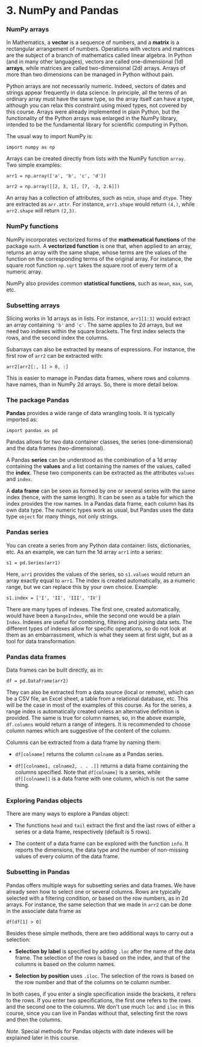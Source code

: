 # 3. NumPy and Pandas

### NumPy arrays

In Mathematics, a **vector** is a sequence of numbers, and a **matrix** is a rectangular arrangement of numbers. Operations with vectors and matrices are the subject of a branch of mathematics called linear algebra. In Python (and in many other languages), vectors are called one-dimensional (1d) **arrays**, while matrices are called two-dimensional (2d) arrays. Arrays of more than two dimensions can be managed in Python without pain.

Python arrays are not necessarily numeric. Indeed, vectors of dates and strings appear frequently in data science. In principle, all the terms of an ordinary array must have the same type, so the array itself can have a type, although you can relax this constraint using mixed types, not covered by this course. Arrays were already implemented in plain Python, but the functionality of the Python arrays was enlarged in the NumPy library, intended to be the fundamental library for scientific computing in Python.

The usual way to import NumPy is:

`import numpy as np`

Arrays can be created directly from lists with the NumPy function `array`. Two simple examples:

`arr1 = np.array(['a', 'b', 'c', 'd'])`

`arr2 = np.array([[2, 3, 1], [7, -3, 2.6]])`

An array has a collection of attributes, such as `ndim`, `shape` and `dtype`. They are extracted as `arr.attr`. For instance, `arr1.shape` would return `(4,)`, while `arr2.shape` will return `(2,3)`.

### NumPy functions

NumPy incorporates vectorized forms of the **mathematical functions** of the package `math`. A **vectorized function** is one that, when applied to an array, returns an array with the same shape, whose terms are the values of the function on the corresponding terms of the original array. For instance, the square root function `np.sqrt` takes the square root of every term of a numeric array.

NumPy also provides common **statistical functions**, such as `mean`, `max`, `sum`, etc.

### Subsetting arrays

Slicing works in 1d arrays as in lists. For instance, `arr1[1:3]` would extract an array containing `'b'` and `'c'`. The same applies to 2d arrays, but we need two indexes within the square brackets. The first index selects the rows, and the second index the columns.

Subarrays can also be extracted by means of expressions. For instance, the first row of `arr2` can be extracted with:

`arr2[arr2[:, 1] > 0, :]`

This is easier to manage in Pandas data frames, where rows and columns have names, than in NumPy 2d arrays. So, there is more detail below.

### The package Pandas

**Pandas** provides a wide range of data wrangling tools. It is typically imported as:

`import pandas as pd`

Pandas allows for two data container classes, the series (one-dimensional) and the data frames (two-dimensional).

A Pandas **series** can be understood as the combination of a 1d array containing the **values** and a list containing the names of the values, called the **index**. These two components can be extracted as the attributes `values` and `index`.

A **data frame** can be seen as formed by one or several series with the same index (hence, with the same length). It can be seen as a table for which the index provides the row names. In a Pandas data frame, each column has its own data type. The numeric types work as usual, but Pandas uses the data type `object` for many things, not only strings.

### Pandas series

You can create a series from any Python data container: lists, dictionaries, etc. As an example, we can turn the 1d array `arr1` into a series:

`s1 = pd.Series(arr1)`

Here, `arr1` provides the values of the series, so `s1.values` would return an array exactly equal to `arr1`. The index is created automatically, as a numeric range, but we can replace this by your own choice. Example:

`s1.index = ['I', 'II', 'III', 'IV']`

There are many types of indexes. The first one, created automatically, would have been a `RangeIndex`, while the second one would be a plain `Index`. Indexes are useful for combining, filtering and joining data sets. The different types of indexes allow for specific operations, so do not look at them as an embarrassment, which is what they seem at first sight, but as a tool for data transformation.

### Pandas data frames

Data frames can be built directly, as in:

`df = pd.DataFrame(arr2)`

They can also be extracted from a data source (local or remote), which can be a CSV file, an Excel sheet, a table from a relational database, etc. This will be the case in most of the examples of this course. As for the series, a range index is automatically created unless an alternative definition is provided. The same is true for column names, so, in the above example, `df.columns` would return a range of integers. It is recommended to choose column names which are suggestive of the content of the column.

Columns can be extracted from a data frame by naming them:

* `df[colname]` returns the column `colname` as a Pandas series.

* `df[[colname1, colname2, . . .]]` returns a data frame containing the columns specified. Note that `df[colname]` is a series, while `df[[colname]]` is a data frame with one column, which is not the same thing.

### Exploring Pandas objects

There are many ways to explore a Pandas object:

* The functions `head` and `tail` extract the first and the last rows of either a series or a data frame, respectively (default is 5 rows).

* The content of a data frame can be explored with the function `info`. It reports the dimensions, the data type and the number of non-missing values of every column of the data frame.

### Subsetting in Pandas

Pandas offers multiple ways for subsetting series and data frames. We have already seen how to select one or several columns. Rows are typically selected with a filtering condition, or based on the row numbers, as in 2d arrays. For instance, the same selection that we made in `arr2` can be done in the associate data frame as

`df[df[1] > 0]`

Besides these simple methods, there are two additional ways to carry out a selection:

* **Selection by label** is specified by adding  `.loc` after the name of the data frame. The selection of the rows is based on the index, and that of the columns is based on the column names.

* **Selection by position** uses `.iloc`. The selection of the rows is based on the row number and that of the columns on te column number.

In both cases, if you enter a single specification inside the brackets, it refers to the rows. If you enter two specifications, the first one refers to the rows and the second one to the columns. We don't use much `loc` and `iloc` in this course, since you can live in Pandas without that, selecting first the rows and then the columns.

*Note*. Special methods for Pandas objects with date indexes will be explained later in this course.
